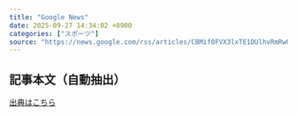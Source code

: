 ```yaml
---
title: "Google News"
date: 2025-09-27 14:34:02 +0900
categories: ["スポーツ"]
source: "https://news.google.com/rss/articles/CBMif0FVX3lxTE1DUlhvRmRwOVlqZHkyTkZsLUJ1TW1HZmVURU1xY1B0MVdjalVkYnl2anpIa05Ic0dlX05QVWFsczBreUF0NklfZ3Z3aGpFYkx1ZDZHSU96Yzhrd2xVMElydDg0VHBaNFhhQ19YTl9jVHRSTjY4eG9aNmRrOHlHZDQ?oc=5"
---
```


## 記事本文（自動抽出）
<body class="y0K44d EA71Tc" id="readabilityBody"></body>

[出典はこちら](https://news.google.com/rss/articles/CBMif0FVX3lxTE1DUlhvRmRwOVlqZHkyTkZsLUJ1TW1HZmVURU1xY1B0MVdjalVkYnl2anpIa05Ic0dlX05QVWFsczBreUF0NklfZ3Z3aGpFYkx1ZDZHSU96Yzhrd2xVMElydDg0VHBaNFhhQ19YTl9jVHRSTjY4eG9aNmRrOHlHZDQ?oc=5)
